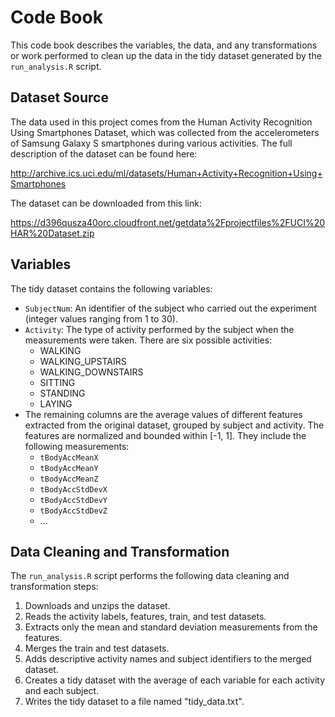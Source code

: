 # Code Book

This code book describes the variables, the data, and any transformations or work performed to clean up the data in the tidy dataset generated by the `run_analysis.R` script.

## Dataset Source

The data used in this project comes from the Human Activity Recognition Using Smartphones Dataset, which was collected from the accelerometers of Samsung Galaxy S smartphones during various activities. The full description of the dataset can be found here:

http://archive.ics.uci.edu/ml/datasets/Human+Activity+Recognition+Using+Smartphones

The dataset can be downloaded from this link:

https://d396qusza40orc.cloudfront.net/getdata%2Fprojectfiles%2FUCI%20HAR%20Dataset.zip

## Variables

The tidy dataset contains the following variables:

- `SubjectNum`: An identifier of the subject who carried out the experiment (integer values ranging from 1 to 30).
- `Activity`: The type of activity performed by the subject when the measurements were taken. There are six possible activities:
  - WALKING
  - WALKING_UPSTAIRS
  - WALKING_DOWNSTAIRS
  - SITTING
  - STANDING
  - LAYING
- The remaining columns are the average values of different features extracted from the original dataset, grouped by subject and activity. The features are normalized and bounded within [-1, 1]. They include the following measurements:
  - `tBodyAccMeanX`
  - `tBodyAccMeanY`
  - `tBodyAccMeanZ`
  - `tBodyAccStdDevX`
  - `tBodyAccStdDevY`
  - `tBodyAccStdDevZ`
  - ...

## Data Cleaning and Transformation

The `run_analysis.R` script performs the following data cleaning and transformation steps:

1. Downloads and unzips the dataset.
2. Reads the activity labels, features, train, and test datasets.
3. Extracts only the mean and standard deviation measurements from the features.
4. Merges the train and test datasets.
5. Adds descriptive activity names and subject identifiers to the merged dataset.
6. Creates a tidy dataset with the average of each variable for each activity and each subject.
7. Writes the tidy dataset to a file named "tidy_data.txt".

